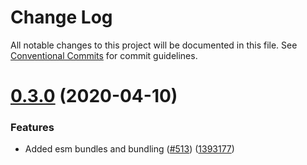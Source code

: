 # Change Log

All notable changes to this project will be documented in this file.
See [Conventional Commits](https://conventionalcommits.org) for commit guidelines.

# [0.3.0](https://github.com/MyOnlineStore/bricks/compare/@myonlinestore/bricks-assets@0.2.0...@myonlinestore/bricks-assets@0.3.0) (2020-04-10)


### Features

* Added esm bundles and bundling ([#513](https://github.com/MyOnlineStore/bricks/issues/513)) ([1393177](https://github.com/MyOnlineStore/bricks/commit/13931777bba856f12d6ddf243e148288ced23db3))
